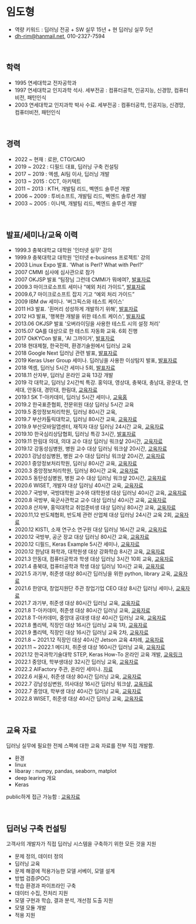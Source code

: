 # 임도형
- 역량 키워드 : 딥러닝 전공 + SW 실무 15년 + 현 딥러닝 실무 5년
- dh-rim@hanmail.net, 010-2327-7594


<br>

## 학력

- 1995 연세대학교 전자공학과 
- 1997 연세대학교 인지과학 석사. 세부전공 : 컴퓨터공학, 인공지능, 신경망, 컴퓨터비전, 패턴인식
- 2003 연세대학교 인지과학 박사 수료. 세부전공 : 컴퓨터공학, 인공지능, 신경망, 컴퓨터비전, 패턴인식


<br>

## 경력

- 2022 ~ 현재  : 로완, CTO/CAIO
- 2019 ~ 2022 : 디필드 대표, 딥러닝 구축 컨설팅
- 2017 ~ 2019 : 엑셈, AI팀 이사, 딥러닝 개발
- 2013 ~ 2015 : CCT, 아키텍트
- 2011 ~ 2013 : KTH, 개발팀 리드, 벡엔드 솔루션 개발
- 2006 ~ 2009 : 투비소프트, 개발팀 리드, 벡엔드 솔루션 개발
- 2003 ~ 2005 : 이니텍, 개발팀 리드, 벡엔드 솔루션 개발


<br>

## 발표/세미나/교육 이력

- 1999.3 충북대학교 대학원 '인터넷 실무' 강의 
- 1999.9 충북대학교 대학원 '인터넷 e-business 프로젝트' 강의
- 2003 Linux Expo 발표. 'What is Perl? What with Perl?'
- 2007 CMMI 심사에 심사관으로 참가
- 2007 OKJSP 발표 “팀장님 그런데 CMMI가 뭐에여?, [발표자료](https://www.slideshare.net/dhrim/cmmi-2804834)
- 2009.3 마이크로소프트 세미나 “예외 처리 가이드”, [발표자료](https://www.slideshare.net/dhrim/ss-2804901)
- 2009.6,7 마이크로소프트 잡지 기고 “예외 처리 가이드”
- 2009 IBM dw 세미나. '버그픽스와 테스트 케이스'
- 2011 H3 발표. '흰머리 성성하게 개발하기 위해', [발표자료](https://www.slideshare.net/dhrim/track2-6)
- 2012 H3 발표, '행복한 개발을 위한 테스트 케이스', [발표자료](https://www.slideshare.net/dhrim/ss-14990143)
- 2013.06 OKJSP 발표 '오버라이딩을 사용한 테스트 시의 설정 처리'
- 2015.07 QA를 대상으로 한 테스트 자동화 교육. 6회 진행
- 2017 OkKYCon 발표, 'AI 그까이거', [발표자료](https://www.slideshare.net/dhrim/ai-70388526)
- 2018 현대제철, 한국전력, 환경기술원에서 딥러닝 교육
- 2018 Google Next 딥러닝 관련 발표, [발표자료](https://www.slideshare.net/dhrim/deep-learning-applicationtomanufacturing-119362951)
- 2019 Keras User Group 세미나. 딥러닝을 사용한 이상탐지 발표, [발표자료](https://www.slideshare.net/dhrim/anomaly-detection-practiveusingdeeplearning)
- 2018 엑셈, 딥러닝 5시간 세미나 5회, [발표자료](https://www.slideshare.net/dhrim/ss-85167318)
- 2018.11 산자부, 딥러닝 온라인 교육 13강 개발
- 2019 각 대학교, 딥러닝 2시간씩 특강. 홍익대, 영상대, 충북대, 충남대, 광운대, 연세대, 안동대, 경민대, 한림대, [교육자료](https://github.com/dhrim/opensw_camp_2020)
- 2019.1 SK T-아카데미, 딥러닝 5시간 세미나, [교육홈](https://tacademy.skplanet.com/live/player/onlineLectureDetail.action?seq=151)
- 2019.2 한국표준협회, 전문위원 대상 딥러닝 5시간 교육
- 2019.5 중앙정보처리학원, 딥러닝 80시간 교육, 
- 2019.7 부산카톨릭대학교, 딥러닝 80시간 교육, [교육자료](https://github.com/dhrim/cup_deeplearning_seminar)
- 2019.9 부산모바일앱센터, 재직자 대상 딥러닝 24시간 교육, [교육자료](https://github.com/dhrim/bmac_seminar)
- 2019.10 한국심리상담협회, 딥러닝 특강 3시간, [발표자료](https://www.slideshare.net/dhrim/ss-203394538)
- 2019.11 한림대 의대, 의대 교수 대상 딥러닝 워크샾 20시간, [교육자료](https://github.com/dhrim/hallym_medi_workshop_2020)
- 2019.12 강동성심병원, 병원 교수 대상 딥러닝 워크샾 20시간, [교육자료](https://github.com/dhrim/hallym_medi_workshop_2020)
- 2020.1 강남성심병원, 병원 교수 대상 딥러닝 워크샾 20시간, [교육자료](https://github.com/dhrim/hallym_medi_workshop_2020)
- 2020.1 중앙정보처리학원, 딥러닝 80시간 교육, [교육자료](https://github.com/dhrim/joongang_2020_01)
- 2020.3 중앙정보처리학원, 딥러닝 80시간 교육, [교육자료](https://github.com/dhrim/joongang_2020_03)
- 2020.5 동탄성심병원, 병원 교수 대상 딥러닝 워크샾 20시간, [교육자료](https://github.com/dhrim/hallym_medi_workshop_2020)
- 2020.6 WISET, 개발자 대상 딥러닝 40시간 교육, [교육자료](https://github.com/dhrim/wiset_2020_06)
- 2020.7 국방부, 국방대학원 교수와 대학원생 대상 딥러닝 40시간 교육, [교육자료](https://github.com/dhrim/mnd_2020)
- 2020.8 국방부, 육군사관학교 교수 대상 딥러닝 40시간 교육, [교육자료](https://github.com/dhrim/mnd_2020)
- 2020.8 산자부, 홍익대학교 취업준비생 대상 딥러닝 80시간 교육, [교육자료](https://github.com/dhrim/hongik_2020)
- 2020.11,12 반도체협회, 반도체 관련 산업체 대상 딥러닝 24시간 교육 2회, [교육자료](https://github.com/dhrim/semiconductor_ai_2020)
- 2020.12 KISTI, 소재 연구소 연구원 대상 딥러닝 16시간 교육, [교육자료](https://github.com/dhrim/kisti_2020)
- 2020.12 국방부, 공군 장교 대상 딥러닝 80시간 교육, [교육자료](https://github.com/dhrim/mnd_advanced_2020)
- 2020.12 디필드, Keras Example 5시간 세미나, [교육자료](https://github.com/dhrim/keras_example_seminia_2020)
- 2020.12 한남대 화학과, 대학원생 대상 강화학습 8시간 교육, [교육자료](https://github.com/dhrim/RL_for_drug_design_2020)
- 2021.3 안동대, 컴퓨터공학과 학생 대상 딥러닝 3시간 10회 교육, [교육자료](https://github.com/dhrim/andong_2021)
- 2021.4 충북대, 컴퓨터공학과 학생 대상 딥러닝 10시간 교육, [교육자료](https://github.com/dhrim/chungbuk_2021)
- 2021.5 과기부, 취준생 대상 80시간 딥러닝을 위한 python, library 교육, [교육자료](https://github.com/dhrim/hongik_2021)
- 2021.6 한양대, 창업지원단 주관 창업기업 CEO 대상 8시간 딥러닝 세미나, [교육자료](https://github.com/dhrim/hanyang_startup_2021)
- 2021.7 과기부, 취준생 대상 80시간 딥러닝 교육, [교육자료](https://github.com/dhrim/hongik_2021)
- 2021.8 T-아카데미, 취준생 대상 80시간 딥러닝 교육, [교육자료](https://github.com/dhrim/t-academy_2021)
- 2021.8 T-아카데미, 중앙대 공대생 대상 40시간 딥러닝 교육, [교육자료](https://github.com/dhrim/cau_2021)
- 2021.8 폴리텍, 직장인 대상 16시간 딥러닝 교육 1차, [교육자료](https://github.com/dhrim/kopo_2021)
- 2021.9 폴리텍, 직장인 대상 16시간 딥러닝 교육 2차, [교육자료](https://github.com/dhrim/kopo_2021)
- 2021.8 ~ 2021.12 직장인 대상 40시간 Jetson 교육 4차례, [교육자료](https://github.com/dhrim/jetson_image)
- 2021.11 ~ 2022.1 메디치, 취준생 대상 160시간 딥러닝 교육, [교육자료](https://github.com/dhrim/MDC_2021)
- 2021.12 한국과학기술대학 STEP, Keras How-To 온라인 교육 개발, [교육링크](https://e-koreatech.step.or.kr/page/lms?m1=course&m2=course_detail&course_id=227707)
- 2022.1 중앙대, 학부생대상 32시간 딥러닝 교육, [교육자료](https://github.com/dhrim/cau_2022)
- 2022.2 AIFactory 주관, 온라인 세미나. [자료](https://github.com/dhrim/ai_spark_2022)
- 2022.6 서울시, 취준생 대상 80시간 딥러닝 교육, [교육자료](https://github.com/dhrim/DMC_2022)
- 2022.7 강남성심변원, 의사대상 16시간 딥러닝 워크샾, [교육자료](https://github.com/dhrim/https://github.com/dhrim/hallym_medi_workshop_2022)
- 2022.7 중앙대, 학부생 대상 40시간 딥러닝 교육, [교육자료](https://github.com/dhrim/cau_2022_summer)
- 2022.8 WISET, 취준생 대상 40시간 딥러닝 교육, [교육자료](https://github.com/dhrim/2022_WISET)


<br>

## 교육 자료

딥러닝 실무에 필요한 전체 스펙에 대한 교육 자료를 전부 직접 개발함.
- 환경
- linux
- libaray : numpy, pandas, seaborn, matplot
- deep learing 개요
- Keras

public하게 접근 가능함 : [교육자료](https://github.com/dhrim/MDC_2021)


<br>

## 딥러닝 구축 컨설팅

고객사의 개발자가 직접 딥러닝 시스템을 구축하기 위한 모든 것을 지원

- 문제 정의, 데이터 정의
- 딥러닝 교육
- 문제 해결에 적용가능한 모델 서베이, 모델 설계
- 방법 검증(POC)
- 학습 환경과 파이프라인 구축
- 데이터 수집, 전처리 지원
- 모델 구현과 학습, 결과 분석, 개선점 도출 지원
- 모델 모듈 개발
- 적용 지원


<br>
